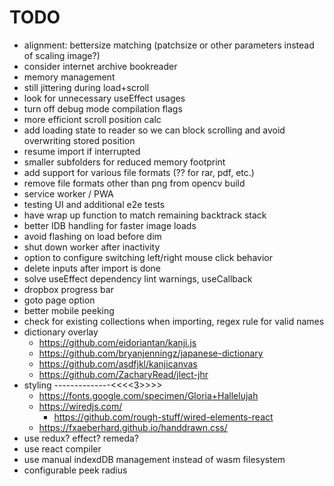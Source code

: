 # TODO

- alignment: bettersize matching (patchsize or other parameters instead of scaling image?)
- consider internet archive bookreader
- memory management
- still jittering during load+scroll
- look for unnecessary useEffect usages
- turn off debug mode compilation flags
- more efficiont scroll position calc
- add loading state to reader so we can block scrolling and avoid overwriting stored position
- resume import if interrupted
- smaller subfolders for reduced memory footprint
- add support for various file formats (?? for rar, pdf, etc.)
- remove file formats other than png from opencv build
- service worker / PWA
- testing UI and additional e2e tests
- have wrap up function to match remaining backtrack stack
- better IDB handling for faster image loads
- avoid flashing on load before dim
- shut down worker after inactivity
- option to configure switching left/right mouse click behavior
- delete inputs after import is done
- solve useEffect dependency lint warnings, useCallback
- dropbox progress bar
- goto page option
- better mobile peeking
- check for existing collections when importing, regex rule for valid names
- dictionary overlay
  - https://github.com/eidoriantan/kanji.js
  - https://github.com/bryanjenningz/japanese-dictionary
  - https://github.com/asdfjkl/kanjicanvas
  - https://github.com/ZacharyRead/jlect-jhr
- styling --------------<<<<3>>>>
  - https://fonts.google.com/specimen/Gloria+Hallelujah
  - https://wiredjs.com/
    - https://github.com/rough-stuff/wired-elements-react
  - https://fxaeberhard.github.io/handdrawn.css/
- use redux? effect? remeda?
- use react compiler
- use manual indexdDB management instead of wasm filesystem
- configurable peek radius
